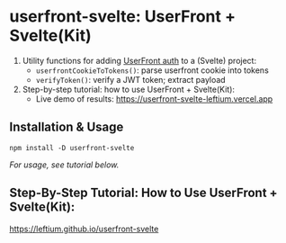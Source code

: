 # userfront-svelte: UserFront + Svelte(Kit)

1. Utility functions for adding [UserFront auth](https://userfront.com) to a (Svelte) project:
    - `userfrontCookieToTokens()`: parse userfront cookie into tokens
    - `verifyToken()`: verify a JWT token; extract payload
2. Step-by-step tutorial: how to use UserFront + Svelte(Kit):
    - Live demo of results: https://userfront-svelte-leftium.vercel.app
 
## Installation & Usage

`npm install -D userfront-svelte`

*For usage, see tutorial below.*

## Step-By-Step Tutorial: How to Use UserFront + Svelte(Kit):

https://leftium.github.io/userfront-svelte